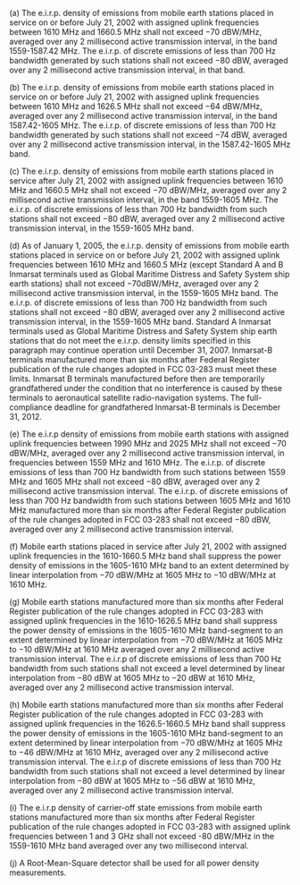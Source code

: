 (a) The e.i.r.p. density of emissions from mobile earth stations placed in service on or before July 21, 2002 with assigned uplink frequencies between 1610 MHz and 1660.5 MHz shall not exceed −70 dBW/MHz, averaged over any 2 millisecond active transmission interval, in the band 1559-1587.42 MHz. The e.i.r.p. of discrete emissions of less than 700 Hz bandwidth generated by such stations shall not exceed −80 dBW, averaged over any 2 millisecond active transmission interval, in that band.

(b) The e.i.r.p. density of emissions from mobile earth stations placed in service on or before July 21, 2002 with assigned uplink frequencies between 1610 MHz and 1626.5 MHz shall not exceed −64 dBW/MHz, averaged over any 2 millisecond active transmission interval, in the band 1587.42-1605 MHz. The e.i.r.p. of discrete emissions of less than 700 Hz bandwidth generated by such stations shall not exceed −74 dBW, averaged over any 2 millisecond active transmission interval, in the 1587.42-1605 MHz band.

(c) The e.i.r.p. density of emissions from mobile earth stations placed in service after July 21, 2002 with assigned uplink frequencies between 1610 MHz and 1660.5 MHz shall not exceed −70 dBW/MHz, averaged over any 2 millisecond active transmission interval, in the band 1559-1605 MHz. The e.i.r.p. of discrete emissions of less than 700 Hz bandwidth from such stations shall not exceed −80 dBW, averaged over any 2 millisecond active transmission interval, in the 1559-1605 MHz band.

(d) As of January 1, 2005, the e.i.r.p. density of emissions from mobile earth stations placed in service on or before July 21, 2002 with assigned uplink frequencies between 1610 MHz and 1660.5 MHz (except Standard A and B Inmarsat terminals used as Global Maritime Distress and Safety System ship earth stations) shall not exceed −70dBW/MHz, averaged over any 2 millisecond active transmission interval, in the 1559-1605 MHz band. The e.i.r.p. of discrete emissions of less than 700 Hz bandwidth from such stations shall not exceed −80 dBW, averaged over any 2 millisecond active transmission interval, in the 1559-1605 MHz band. Standard A Inmarsat terminals used as Global Maritime Distress and Safety System ship earth stations that do not meet the e.i.r.p. density limits specified in this paragraph may continue operation until December 31, 2007. Inmarsat-B terminals manufactured more than six months after Federal Register publication of the rule changes adopted in FCC 03-283 must meet these limits. Inmarsat B terminals manufactured before then are temporarily grandfathered under the condition that no interference is caused by these terminals to aeronautical satellite radio-navigation systems. The full-compliance deadline for grandfathered Inmarsat-B terminals is December 31, 2012.

(e) The e.i.r.p density of emissions from mobile earth stations with assigned uplink frequencies between 1990 MHz and 2025 MHz shall not exceed −70 dBW/MHz, averaged over any 2 millisecond active transmission interval, in frequencies between 1559 MHz and 1610 MHz. The e.i.r.p. of discrete emissions of less than 700 Hz bandwidth from such stations between 1559 MHz and 1605 MHz shall not exceed −80 dBW, averaged over any 2 millisecond active transmission interval. The e.i.r.p. of discrete emissions of less than 700 Hz bandwidth from such stations between 1605 MHz and 1610 MHz manufactured more than six months after Federal Register publication of the rule changes adopted in FCC 03-283 shall not exceed −80 dBW, averaged over any 2 millisecond active transmission interval.

(f) Mobile earth stations placed in service after July 21, 2002 with assigned uplink frequencies in the 1610-1660.5 MHz band shall suppress the power density of emissions in the 1605-1610 MHz band to an extent determined by linear interpolation from −70 dBW/MHz at 1605 MHz to −10 dBW/MHz at 1610 MHz.

(g) Mobile earth stations manufactured more than six months after Federal Register publication of the rule changes adopted in FCC 03-283 with assigned uplink frequencies in the 1610-1626.5 MHz band shall suppress the power density of emissions in the 1605-1610 MHz band-segment to an extent determined by linear interpolation from −70 dBW/MHz at 1605 MHz to −10 dBW/MHz at 1610 MHz averaged over any 2 millisecond active transmission interval. The e.i.r.p of discrete emissions of less than 700 Hz bandwidth from such stations shall not exceed a level determined by linear interpolation from −80 dBW at 1605 MHz to −20 dBW at 1610 MHz, averaged over any 2 millisecond active transmission interval.

(h) Mobile earth stations manufactured more than six months after Federal Register publication of the rule changes adopted in FCC 03-283 with assigned uplink frequencies in the 1626.5-1660.5 MHz band shall suppress the power density of emissions in the 1605-1610 MHz band-segment to an extent determined by linear interpolation from −70 dBW/MHz at 1605 MHz to −46 dBW/MHz at 1610 MHz, averaged over any 2 millisecond active transmission interval. The e.i.r.p of discrete emissions of less than 700 Hz bandwidth from such stations shall not exceed a level determined by linear interpolation from −80 dBW at 1605 MHz to −56 dBW at 1610 MHz, averaged over any 2 millisecond active transmission interval.

(i) The e.i.r.p density of carrier-off state emissions from mobile earth stations manufactured more than six months after Federal Register publication of the rule changes adopted in FCC 03-283 with assigned uplink frequencies between 1 and 3 GHz shall not exceed -80 dBW/MHz in the 1559-1610 MHz band averaged over any two millisecond interval.

(j) A Root-Mean-Square detector shall be used for all power density measurements.

